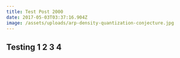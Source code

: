 ```yaml
---
title: Test Post 2000
date: 2017-05-03T03:37:16.904Z
image: /assets/uploads/arp-density-quantization-conjecture.jpg
---
```

## Testing 1 2 3 4


